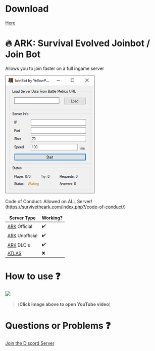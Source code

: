 
# Download
[Here](https://github.com/Y3ll0w/ARK-Joinbot/releases/download/Release/ALane.exe)


# :fire: ARK: Survival Evolved Joinbot / Join Bot

Allows you to join faster on a full ingame server

![Test Image 1](FastLane.PNG)

Code of Conduct: Allowed on ALL Server! (https://survivetheark.com/index.php?/code-of-conduct/)

| Server Type | Working? |
| ------------- | ------------- |
| [ARK](https://store.steampowered.com/app/346110/ARK_Survival_Evolved/) Official  | :heavy_check_mark:  |
| [ARK](https://store.steampowered.com/app/346110/ARK_Survival_Evolved/) Unofficial  | :heavy_check_mark:  |
| [ARK](https://store.steampowered.com/app/346110/ARK_Survival_Evolved/) DLC's  | :heavy_check_mark:  |
| [ATLAS](https://store.steampowered.com/app/834910/ATLAS/)  | :x:  |

# How to use :question:
[![](https://img.youtube.com/vi/my0iWdA_KB4/0.jpg)](http://www.youtube.com/watch?v=my0iWdA_KB4 "")
>(**Click image above to open YouTube video**)

# Questions or Problems :question:
[Join the Discord Server](https://discord.gg/THhxKkB)
